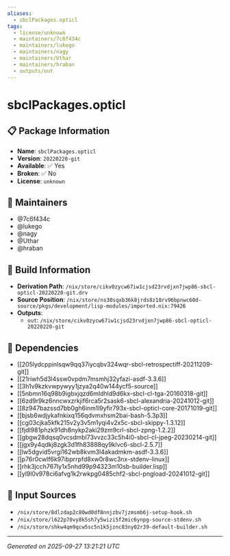 ```yaml
---
aliases:
  - sbclPackages.opticl
tags:
  - license/unknown
  - maintainers/7c6f434c
  - maintainers/lukego
  - maintainers/nagy
  - maintainers/Uthar
  - maintainers/hraban
  - outputs/out
---
```


# sbclPackages.opticl

## 📋 Package Information

- **Name**: `sbclPackages.opticl`
- **Version**: `20220220-git`
- **Available**: ✅ Yes
- **Broken**: ✅ No
- **License**: `unknown`
## 👥 Maintainers

- @7c6f434c
- @lukego
- @nagy
- @Uthar
- @hraban


## 🔧 Build Information

- **Derivation Path**: `/nix/store/cikv0zycw67iw1cjsd23rvdjxn7jwp86-sbcl-opticl-20220220-git.drv`
- **Source Position**: `/nix/store/ns30sqxb36k8jrds8z18rv96bpnwc60d-source/pkgs/development/lisp-modules/imported.nix:79426`
- **Outputs**:
  - `out`:  `/nix/store/cikv0zycw67iw1cjsd23rvdjxn7jwp86-sbcl-opticl-20220220-git`

## 🔗 Dependencies

- [[205lydcppinlsqw9qq37iycqbv324wqr-sbcl-retrospectiff-20211209-git]]
- [[21riwh5d3l4ssw0vpdm7msmhj32yfazi-asdf-3.3.6]]
- [[3h1v9kzkvwpywyy1jzya2q40w144ycf5-source]]
- [[5nbmn16q98b9igbxjqzd6mldhld9d6kx-sbcl-cl-tga-20160318-git]]
- [[6zd9r9kz6nncwxzrkjif6rca5r2sask6-sbcl-alexandria-20241012-git]]
- [[8z947bazssd7bb0gh6inm1l9yfir793x-sbcl-opticl-core-20171019-git]]
- [[bjsb6wdjykafnkixq156qdvmxhsm2bai-bash-5.3p3]]
- [[cg03cjka5kfk215v2y3v5m1yqi4v2x5c-sbcl-skippy-1.3.12]]
- [[fjdl981phzk91dh8nykp2aki29zm9crl-sbcl-zpng-1.2.2]]
- [[gbgw28dqsq0vcsdmbl73vvzc33c5h4i0-sbcl-cl-jpeg-20230214-git]]
- [[jgx9y4qdkj8zgk3d1fh83888qy9klvc6-sbcl-2.5.7]]
- [[lw5dgvid5vrgi162wb8kvm3l4akadmkm-asdf-3.3.6]]
- [[p76r0cwlf6k97ibprrpfd8xw0r8wc3nx-stdenv-linux]]
- [[rhk3jcch767ly1x5nhd99p94323m10sb-builder.lisp]]
- [[yl9l0v978ci6afvg1k2rwkpg0485chf2-sbcl-pngload-20241012-git]]

## 📁 Input Sources

- `/nix/store/8dlzdap2c80wd0df8nnjzbv7jzmsmb6j-setup-hook.sh`
- `/nix/store/l622p70vy8k5sh7y5wizi5f2mic6ynpg-source-stdenv.sh`
- `/nix/store/shkw4qm9qcw5sc5n1k5jznc83ny02r39-default-builder.sh`

---
*Generated on 2025-09-27 13:21:21 UTC*
